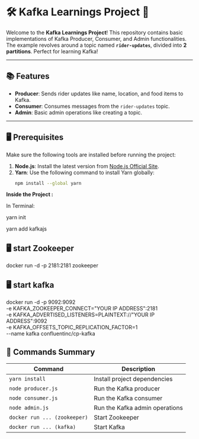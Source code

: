 # 🛠️ Kafka Learnings Project 🚀

Welcome to the **Kafka Learnings Project**! This repository contains basic implementations of Kafka Producer, Consumer, and Admin functionalities. The example revolves around a topic named **`rider-updates`**, divided into **2 partitions**. Perfect for learning Kafka!

---

## 📚 Features
- **Producer**: Sends rider updates like name, location, and food items to Kafka.
- **Consumer**: Consumes messages from the `rider-updates` topic.
- **Admin**: Basic admin operations like creating a topic.

---

## 🖥️ Prerequisites

Make sure the following tools are installed before running the project:

1. **Node.js**: Install the latest version from [Node.js Official Site](https://nodejs.org/).
2. **Yarn**: Use the following command to install Yarn globally:
   ```bash
   npm install --global yarn

**Inside the Project :**

In Terminal:

yarn init

yarn add kafkajs

## 🖥️ start Zookeeper

docker run -d -p 2181:2181 zookeeper

## 🖥️ start kafka

docker run -d -p 9092:9092 \
-e KAFKA_ZOOKEEPER_CONNECT="YOUR IP ADDRESS":2181 \
-e KAFKA_ADVERTISED_LISTENERS=PLAINTEXT://"YOUR IP ADDRESS":9092 \
-e KAFKA_OFFSETS_TOPIC_REPLICATION_FACTOR=1 \
--name kafka confluentinc/cp-kafka


## 📌 Commands Summary

| **Command**                          | **Description**                       |
|--------------------------------------|---------------------------------------|
| `yarn install`                       | Install project dependencies          |
| `node producer.js`                   | Run the Kafka producer                |
| `node consumer.js`                   | Run the Kafka consumer                |
| `node admin.js`                      | Run the Kafka admin operations        |
| `docker run ... (zookeeper)`         | Start Zookeeper                       |
| `docker run ... (kafka)`             | Start Kafka                           |
